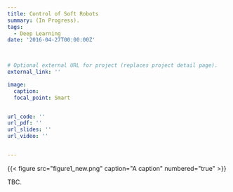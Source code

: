 ```yaml
---
title: Control of Soft Robots
summary: (In Progress).
tags:
  - Deep Learning
date: '2016-04-27T00:00:00Z'


    
# Optional external URL for project (replaces project detail page).
external_link: ''

image:
  caption: 
  focal_point: Smart


url_code: ''
url_pdf: ''
url_slides: ''
url_video: ''


---
```



{{< figure src="figure1_new.png" caption="A caption" numbered="true" >}}

TBC.
